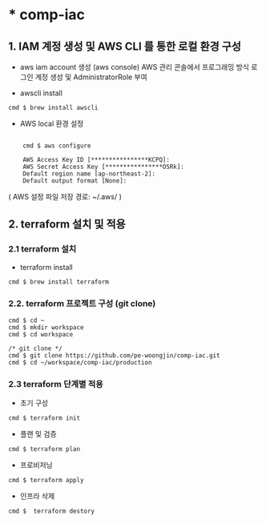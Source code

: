 # * comp-iac

## 1. IAM 계정 생성 및 AWS CLI 를 통한 로컬 환경 구성

* aws iam account 생성 (aws console)
AWS 관리 콘솔에서 프로그래밍 방식 로그인 계정 생성 및 AdministratorRole 부여

* awscli install  

```console
cmd $ brew install awscli
```

* AWS local 환경 설정 

```console

    cmd $ aws configure

    AWS Access Key ID [****************KCPQ]: 
    AWS Secret Access Key [****************OSRk]: 
    Default region name [ap-northeast-2]: 
    Default output format [None]: 
```
( AWS 설정 파일 저장 경로: ~/.aws/ )


## 2. terraform 설치 및 적용 

### 2.1 terraform 설치

* terraform install

```console
cmd $ brew install terraform
```

### 2.2. terraform 프로젝트 구성 (git clone)

```console
cmd $ cd ~
cmd $ mkdir workspace
cmd $ cd workspace

/* git clone */
cmd $ git clone https://github.com/pe-woongjin/comp-iac.git
cmd $ cd ~/workspace/comp-iac/production
```

### 2.3 terraform 단계별 적용

* 초기 구성

```console
cmd $ terraform init
```

* 플랜 및 검증

```console
cmd $ terraform plan
```

* 프로비저닝

```console
cmd $ terraform apply
```

* 인프라 삭제

```console
cmd $  terraform destory
```